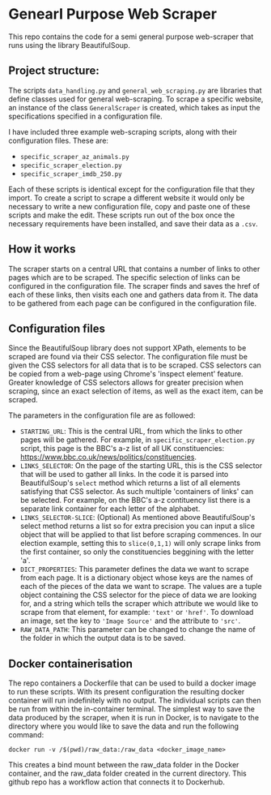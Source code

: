 # Genearl Purpose Web Scraper

This repo contains the code for a semi general purpose web-scraper that runs using the library BeautifulSoup.

## Project structure:
The scripts ```data_handling.py``` and ```general_web_scraping.py``` are libraries that define classes used for general web-scraping. To scrape a specific website, an instance of the class ```GeneralScraper``` is created, which takes as input the specifications specified in a configuration file.

I have included three example web-scraping scripts, along with their configuration files. These are:
- ```specific_scraper_az_animals.py```
- ```specific_scraper_election.py```
- ```specific_scraper_imdb_250.py```

Each of these scripts is identical except for the configuration file that they import. To create a script to scrape a different website it would only be necessary to write a new configuration file, copy and paste one of these scripts and make the edit. These scripts run out of the box once the necessary requirements have been installed, and save their data as a ```.csv```.

## How it works
The scraper starts on a central URL that contains a number of links to other pages which are to be scraped. The specific selection of links can be configured in the configuration file. The scraper finds and saves the href of each of these links, then visits each one and gathers data from it.
The data to be gathered from each page can be configured in the configuration file.

## Configuration files
Since the BeautifulSoup library does not support XPath, elements to be scraped are found via their CSS selector. The configuration file must be given the CSS selectors for all data that is to be scraped. CSS selectors can be copied from a web-page using Chrome's 'inspect element' feature. Greater knowledge of CSS selectors allows for greater precision when scraping, since an exact selection of items, as well as the exact item, can be scraped.

The parameters in the configuration file are as followed:

- ```STARTING_URL```: This is the central URL, from which the links to other pages will be gathered. For example, in ```specific_scraper_election.py``` script, this page is the BBC's a-z list of all UK constituencies: https://www.bbc.co.uk/news/politics/constituencies.
- ```LINKS_SELECTOR```: On the page of the starting URL, this is the CSS selector that will be used to gather all links. In the code it is parsed into BeautifulSoup's ```select``` method which returns a list of all elements satisfying that CSS selector. As such multiple 'containers of links' can be selected. For example, on the BBC's a-z contituency list there is a separate link container for each letter of the alphabet.
- ```LINKS_SELECTOR-SLICE```: (Optional) As mentioned above BeautifulSoup's select method returns a list so for extra precision you can input a slice object that will be applied to that list before scraping commences. In our election example, setting this to ```slice(0,1,1)``` will only scrape links from the first container, so only the constituencies beggining with the letter 'a'.
- ```DICT_PROPERTIES```: This parameter defines the data we want to scrape from each page. It is a dictionary object whose keys are the names of each of the pieces of the data we want to scrape. The values are a tuple object containing the CSS selector for the piece of data we are looking for, and a string which tells the scraper which attribute we would like to scrape from that element, for example: ```'text'``` or ```'href'```. To download an image, set the key to ```'Image Source'``` and the attribute to ```'src'```.
- ```RAW_DATA_PATH```: This parameter can be changed to change the name of the folder in which the output data is to be saved.

## Docker containerisation
The repo containers a Dockerfile that can be used to build a docker image to run these scripts. With its present configuration the resulting docker container will run indefinitely with no output. The individual scripts can then be run from within the in-container terminal. The simplest way to save the data produced by the scraper, when it is run in Docker, is to navigate to the directory where you would like to save the data and run the following command:

```docker run -v /$(pwd)/raw_data:/raw_data <docker_image_name>```

This creates a bind mount between the raw_data folder in the Docker container, and the raw_data folder created in the current directory.
This github repo has a workflow action that connects it to Dockerhub.